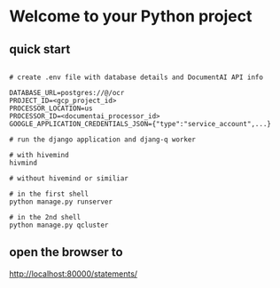 
# Welcome to your Python project

## quick start

```shell

# create .env file with database details and DocumentAI API info

DATABASE_URL=postgres://@/ocr
PROJECT_ID=<gcp_project_id>
PROCESSOR_LOCATION=us
PROCESSOR_ID=<documentai_processor_id>
GOOGLE_APPLICATION_CREDENTIALS_JSON={"type":"service_account",...}

# run the django application and djang-q worker

# with hivemind
hivmind

# without hivemind or similiar

# in the first shell
python manage.py runserver

# in the 2nd shell
python manage.py qcluster

```

## open the browser to 

[http://localhost:80000/statements/](http://localhost:80000/statements/)
